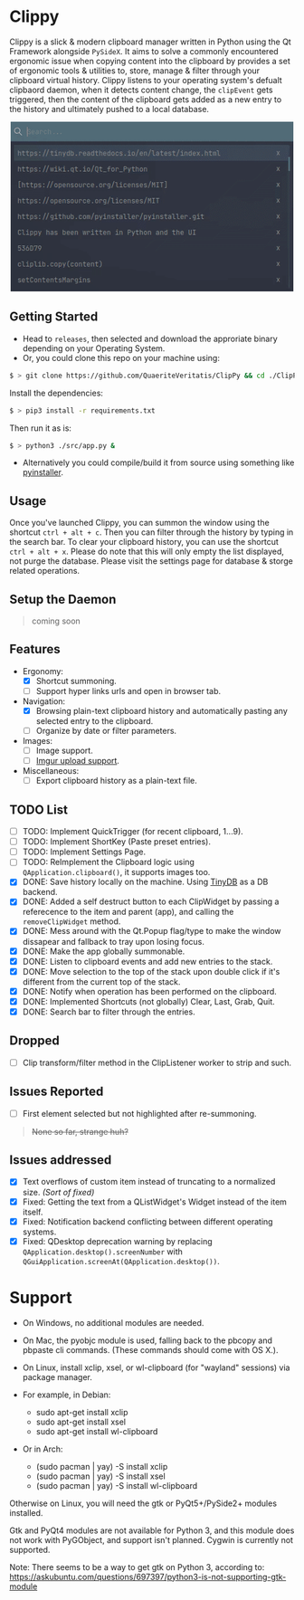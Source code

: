 # Clippy
Clippy is a slick & modern clipboard manager written in Python using the Qt Framework alongside `PySideX`. It aims to solve a commonly encountered ergonomic issue when copying content into the clipboard by provides a set of ergonomic tools & utilities to, store, manage & filter through your clipboard virtual history. Clippy listens to your operating system's defualt clipbaord daemon, when it detects content change, the `clipEvent` gets triggered, then the content of the clipboard gets added as a new entry to the history and ultimately pushed to a local database.

<p align="center">
  <img src="./res/preview/usage.gif" />
</p>

## Getting Started
+ Head to `releases`, then selected and download the approriate binary
depending on your Operating System.
+ Or, you could clone this repo on your machine using:
```bash
$ > git clone https://github.com/QuaeriteVeritatis/ClipPy && cd ./ClipPy
```
Install the dependencies:
```bash
$ > pip3 install -r requirements.txt
```
Then run it as is:
```bash
$ > python3 ./src/app.py &
```
+ Alternatively you could compile/build it from source using something like [pyinstaller](https://github.com/pyinstaller/pyinstaller.git).

## Usage
Once you've launched Clippy, you can summon the window using the shortcut `ctrl + alt + c`. Then you can filter through the history by typing in the search bar. To clear your clipboard history, you can use the shortcut `ctrl + alt + x`. Please do note that this will only empty the list displayed, not purge the database. Please visit the settings page for database & storge 
related operations.

## Setup the Daemon
> coming soon

## Features
+ Ergonomy:
    * [X] Shortcut summoning.
    * [ ] Support hyper links urls and open in browser tab.
+ Navigation:
    * [x] Browsing plain-text clipboard history and automatically pasting any selected entry to the clipboard.
    * [ ] Organize by date or filter parameters.
+ Images:
    * [ ] Image support.
    * [ ] [Imgur upload support](https://github.com/Imgur/imgurpython). 
+ Miscellaneous:
    * [ ] Export clipboard history as a plain-text file.

## TODO List
- [ ] TODO: Implement QuickTrigger (for recent clipboard, 1...9).
- [ ] TODO: Implement ShortKey (Paste preset entries).
- [ ] TODO: Implement Settings Page.
- [ ] TODO: ReImplement the Clipboard logic using `QApplication.clipboard()`, it supports images too.
- [X] DONE: Save history locally on the machine. Using [TinyDB](https://tinydb.readthedocs.io/en/latest/index.html) as a DB backend.
- [X] DONE: Added a self destruct button to each ClipWidget by passing a referecence to the item and parent (app), and calling the `removeClipWidget` method.
- [X] DONE: Mess around with the Qt.Popup flag/type to make the window dissapear and fallback to tray upon losing focus.
- [x] DONE: Make the app globally summonable.
- [x] DONE: Listen to clipboard events and add new entries to the stack.
- [x] DONE: Move selection to the top of the stack upon double click if it's different from the current top of the stack.
- [x] DONE: Notify when operation has been performed on the clipboard.
- [x] DONE: Implemented Shortcuts (not globally) Clear, Last, Grab, Quit.
- [x] DONE: Search bar to filter through the entries.

## Dropped
- [ ] Clip transform/filter method in the ClipListener worker to strip and such.

## Issues Reported
- [ ] First element selected but not highlighted after re-summoning. 
> ~~None so far, strange huh?~~

## Issues addressed
- [X] Text overflows of custom item instead of truncating to a normalized size. *(Sort of fixed)*
- [X] Fixed: Getting the text from a QListWidget's Widget instead of the item itself.
- [X] Fixed: Notification backend conflicting between different operating systems.
- [x] Fixed: QDesktop deprecation warning by replacing `QApplication.desktop().screenNumber` with `QGuiApplication.screenAt(QApplication.desktop())`.

# Support
+ On Windows, no additional modules are needed.

+ On Mac, the pyobjc module is used, falling back to the pbcopy and pbpaste cli
    commands. (These commands should come with OS X.).

+ On Linux, install xclip, xsel, or wl-clipboard (for "wayland" sessions) via package manager.
- For example, in Debian:
    - sudo apt-get install xclip
    - sudo apt-get install xsel
    - sudo apt-get install wl-clipboard

- Or in Arch:
    - (sudo pacman | yay) -S install xclip
    - (sudo pacman | yay) -S install xsel
    - (sudo pacman | yay) -S install wl-clipboard

Otherwise on Linux, you will need the gtk or PyQt5+/PySide2+ modules installed.

Gtk and PyQt4 modules are not available for Python 3, and this module does not work with PyGObject, and support isn't planned.
Cygwin is currently not supported.

Note: There seems to be a way to get gtk on Python 3, according to:
    https://askubuntu.com/questions/697397/python3-is-not-supporting-gtk-module
